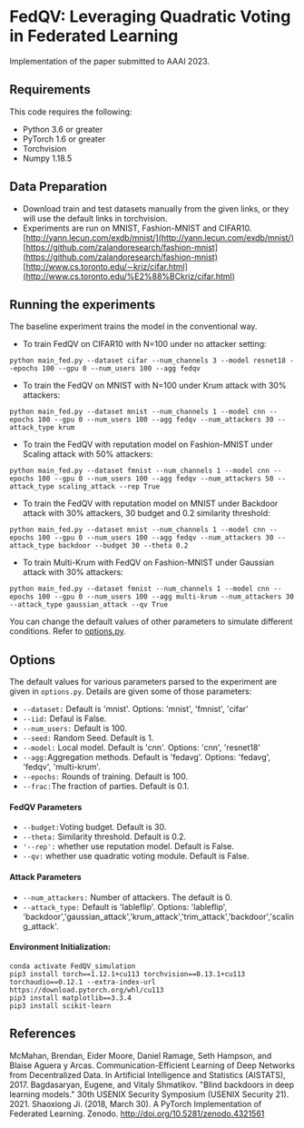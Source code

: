 # FedQV: Leveraging Quadratic Voting in Federated Learning

Implementation of the paper submitted to AAAI 2023.


## Requirements
This code requires the following:
- Python 3.6 or greater
- PyTorch 1.6 or greater
- Torchvision
- Numpy 1.18.5

## Data Preparation

-   Download train and test datasets manually from the given links, or they will use the default links in torchvision.
-   Experiments are run on MNIST, Fashion-MNIST and CIFAR10. [http://yann.lecun.com/exdb/mnist/](http://yann.lecun.com/exdb/mnist/) [https://github.com/zalandoresearch/fashion-mnist](https://github.com/zalandoresearch/fashion-mnist) [http://www.cs.toronto.edu/∼kriz/cifar.html](http://www.cs.toronto.edu/%E2%88%BCkriz/cifar.html)

## Running the experiments

The baseline experiment trains the model in the conventional way.

-   To train FedQV on CIFAR10  with N=100 under no attacker setting:

```
python main_fed.py --dataset cifar --num_channels 3 --model resnet18 --epochs 100 --gpu 0 --num_users 100 --agg fedqv

```

-   To train the FedQV on MNIST with N=100 under Krum attack with 30% attackers:

```
python main_fed.py --dataset mnist --num_channels 1 --model cnn --epochs 100 --gpu 0 --num_users 100 --agg fedqv --num_attackers 30 --attack_type krum

```

-   To train the FedQV with reputation model on Fashion-MNIST under Scaling attack with 50% attackers:

```
python main_fed.py --dataset fmnist --num_channels 1 --model cnn --epochs 100 --gpu 0 --num_users 100 --agg fedqv --num_attackers 50 --attack_type scaling_attack --rep True

```
-   To train the FedQV with reputation model on MNIST under Backdoor attack with 30% attackers, 30 budget and 0.2 similarity threshold:

```
python main_fed.py --dataset mnist --num_channels 1 --model cnn --epochs 100 --gpu 0 --num_users 100 --agg fedqv --num_attackers 30 --attack_type backdoor --budget 30 --theta 0.2

```

-   To train Multi-Krum with FedQV on Fashion-MNIST under Gaussian attack with 30% attackers:

```
python main_fed.py --dataset fmnist --num_channels 1 --model cnn --epochs 100 --gpu 0 --num_users 100 --agg multi-krum --num_attackers 30 --attack_type gaussian_attack --qv True

```
You can change the default values of other parameters to simulate different conditions. Refer to [options.py](utils/options.py).


## Options

The default values for various parameters parsed to the experiment are given in `options.py`. Details are given some of those parameters:

-   `--dataset:` Default is 'mnist'. Options: 'mnist', 'fmnist', 'cifar'
-   `--iid:` Defaul is False. 
-   `--num_users:` Default is 100.
-   `--seed:` Random Seed. Default is 1.
-   `--model:` Local model. Default is 'cnn'. Options:  'cnn', 'resnet18'
-   `--agg:`Aggregation methods. Default is 'fedavg'. Options: 'fedavg', 'fedqv', 'multi-krum'.
-   `--epochs:` Rounds of training. Default is 100.
-   `--frac:`The fraction of parties. Default is 0.1.

#### FedQV Parameters
-   `--budget:`Voting budget. Default is 30.
-   `--theta:` Similarity threshold. Default is 0.2.
-   `'--rep':` whether use reputation model. Default is False.
-   `--qv:` whether use quadratic voting module. Default is False.

#### Attack Parameters
-   `--num_attackers:` Number of attackers. The default is 0.
-   `--attack_type:` Default is 'lableflip'. Options:  'lableflip', 'backdoor','gaussian_attack','krum_attack','trim_attack','backdoor','scaling_attack'.


#### Environment Initialization:
```
conda activate FedQV_simulation
pip3 install torch==1.12.1+cu113 torchvision==0.13.1+cu113 torchaudio==0.12.1 --extra-index-url https://download.pytorch.org/whl/cu113
pip3 install matplotlib==3.3.4
pip3 install scikit-learn
```


## References
McMahan, Brendan, Eider Moore, Daniel Ramage, Seth Hampson, and Blaise Aguera y Arcas. Communication-Efficient Learning of Deep Networks from Decentralized Data. In Artificial Intelligence and Statistics (AISTATS), 2017.
Bagdasaryan, Eugene, and Vitaly Shmatikov. "Blind backdoors in deep learning models." 30th USENIX Security Symposium (USENIX Security 21). 2021.
Shaoxiong Ji. (2018, March 30). A PyTorch Implementation of Federated Learning. Zenodo. http://doi.org/10.5281/zenodo.4321561


